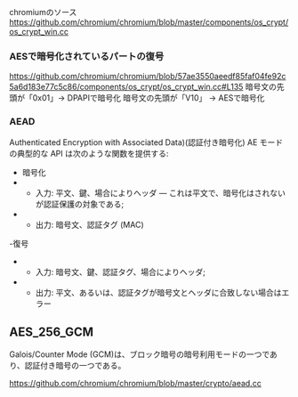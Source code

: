 chromiumのソース
https://github.com/chromium/chromium/blob/master/components/os_crypt/os_crypt_win.cc

### AESで暗号化されているパートの復号
https://github.com/chromium/chromium/blob/57ae3550aeedf85faf04fe92c5a6d183e77c5c86/components/os_crypt/os_crypt_win.cc#L135
暗号文の先頭が「0x01」→ DPAPIで暗号化
暗号文の先頭が「V10」 → AESで暗号化


### AEAD
Authenticated Encryption with Associated Data)(認証付き暗号化)
AE モードの典型的な API は次のような関数を提供する:

- 暗号化
- - 入力: 平文、鍵、場合によりヘッダ — これは平文で、暗号化はされないが認証保護の対象である;
- - 出力: 暗号文、認証タグ (MAC)

-復号
 - - 入力: 暗号文、鍵、認証タグ、場合によりヘッダ;
 - - 出力: 平文、あるいは、認証タグが暗号文とヘッダに合致しない場合はエラー

## AES_256_GCM
Galois/Counter Mode (GCM)は、ブロック暗号の暗号利用モードの一つであり、認証付き暗号の一つである。

https://github.com/chromium/chromium/blob/master/crypto/aead.cc
